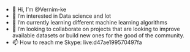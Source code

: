 - 👋 Hi, I’m @Vernim-ke
- 👀 I’m interested in Data science and Iot
- 🌱 I’m currently learning different machine learning algorithms
- 💞️ I’m looking to collaborate on projects that are looking to improve available datasets or build new ones for the good of the community. 
- 📫 How to reach me Skype: live:d47ae199570497fa 

<!---
Vernim-ke/Vernim-ke is a ✨ special ✨ repository because its `README.md` (this file) appears on your GitHub profile.
You can click the Preview link to take a look at your changes.
--->
